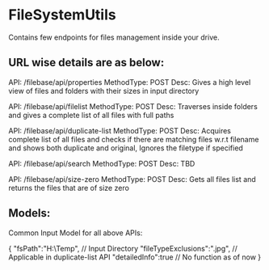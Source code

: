 # FileSystemUtils

Contains few endpoints for files management inside your drive.

URL wise details are as below:
-----------------------------

API: /filebase/api/properties
MethodType: POST
Desc: Gives a high level view of files and folders with their sizes in input directory

API: /filebase/api/filelist
MethodType: POST
Desc: Traverses inside folders and gives a complete list of all files with full paths

API: /filebase/api/duplicate-list
MethodType: POST
Desc: Acquires complete list of all files and checks if there are matching files w.r.t filename and shows both duplicate and original, Ignores the filetype if specified

API: /filebase/api/search
MethodType: POST
Desc: TBD

API: /filebase/api/size-zero
MethodType: POST
Desc: Gets all files list and returns the files that are of size zero

Models:
------
Common Input Model for all above APIs:

{
 "fsPath":"H:\\Temp", // Input Directory
 "fileTypeExclusions":".jpg", // Applicable in duplicate-list API
 "detailedInfo":true // No function as of now
}